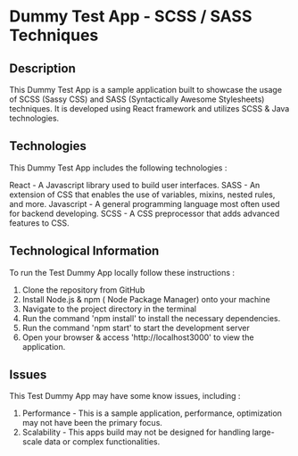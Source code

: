 # Dummy Test App - SCSS / SASS Techniques 

## Description

This Dummy Test App is a sample application built to showcase the usage of SCSS (Sassy CSS) and SASS (Syntactically Awesome Stylesheets) techniques. It is developed using React framework and utilizes SCSS & Java technologies. 

## Technologies 
 
This Dummy Test App includes the following technologies :

React - A Javascript library used to build user interfaces.
SASS - An extension of CSS that enables the use of variables, mixins, nested rules, and more.
Javascript - A general programming language most often used for backend developing. 
SCSS - A CSS preprocessor that adds advanced features to CSS.

## Technological Information 

To run the Test Dummy App locally follow these instructions :

1. Clone the repository from GitHub
2. Install Node.js & npm ( Node Package Manager) onto your machine
3. Navigate to the project directory in the terminal 
4. Run the command 'npm install' to install the necessary dependencies.
5. Run the command 'npm start' to start the development server
6. Open your browser & access 'http://localhost3000' to view the application.

## Issues 

This Test Dummy App may have some know issues, including :

1. Performance - This is a sample application, performance, optimization may not have been the primary focus. 
2. Scalability - This apps build may not be designed for handling large-scale data or complex functionalities. 



